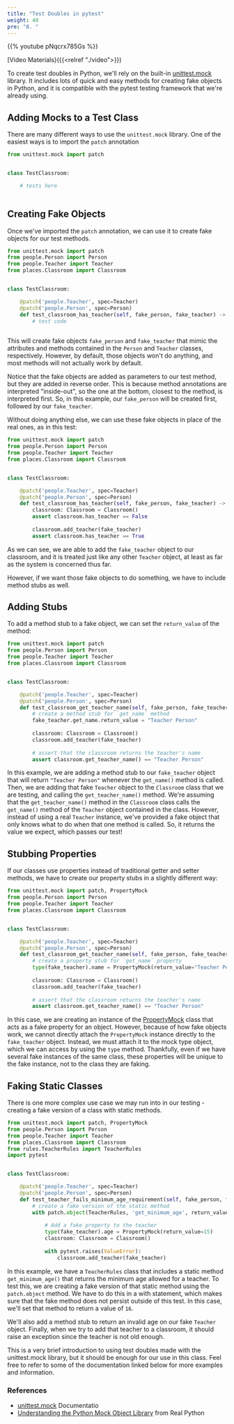 ```yaml
---
title: "Test Doubles in pytest"
weight: 40
pre: "8. "
---
```


{{% youtube pNqcrx785Gs %}}

[Video Materials}({{<relref "./video">}})

To create test doubles in Python, we'll rely on the built-in [unittest.mock](https://docs.python.org/3/library/unittest.mock.html) library. It includes lots of quick and easy methods for creating fake objects in Python, and it is compatible with the pytest testing framework that we're already using.

## Adding Mocks to a Test Class

There are many different ways to use the `unittest.mock` library. One of the easiest ways is to import the `patch` annotation

```python
from unittest.mock import patch


class TestClassroom:

    # tests here
    
```

## Creating Fake Objects

Once we've imported the `patch` annotation, we can use it to create fake objects for our test methods. 

```python
from unittest.mock import patch
from people.Person import Person
from people.Teacher import Teacher
from places.Classroom import Classroom


class TestClassroom:

    @patch('people.Teacher', spec=Teacher)
    @patch('people.Person', spec=Person)
    def test_classroom_has_teacher(self, fake_person, fake_teacher) -> None:
        # test code
    
```

This will create fake objects `fake_person` and `fake_teacher` that mimic the attributes and methods contained in the `Person` and `Teacher` classes, respectively. However, by default, those objects won't do anything, and most methods will not actually work by default.

Notice that the fake objects are added as parameters to our test method, but they are added in reverse order. This is because method annotations are interpreted "inside-out", so the one at the bottom, closest to the method, is interpreted first. So, in this example, our `fake_person` will be created first, followed by our `fake_teacher`. 

Without doing anything else, we can use these fake objects in place of the real ones, as in this test:

```python
from unittest.mock import patch
from people.Person import Person
from people.Teacher import Teacher
from places.Classroom import Classroom


class TestClassroom:

    @patch('people.Teacher', spec=Teacher)
    @patch('people.Person', spec=Person)
    def test_classroom_has_teacher(self, fake_person, fake_teacher) -> None:
        classroom: Classroom = Classroom()
        assert classroom.has_teacher == False
        
        classroom.add_teacher(fake_teacher)
        assert classroom.has_teacher == True 
```

As we can see, we are able to add the `fake_teacher` object to our classroom, and it is treated just like any other `Teacher` object, at least as far as the system is concerned thus far. 

However, if we want those fake objects to do something, we have to include method stubs as well.

## Adding Stubs

To add a method stub to a fake object, we can set the `return_value` of the method:

```python
from unittest.mock import patch
from people.Person import Person
from people.Teacher import Teacher
from places.Classroom import Classroom


class TestClassroom:

    @patch('people.Teacher', spec=Teacher)
    @patch('people.Person', spec=Person)
    def test_classroom_get_teacher_name(self, fake_person, fake_teacher) -> None:
        # create a method stub for `get_name` method
        fake_teacher.get_name.return_value = "Teacher Person"
        
        classroom: Classroom = Classroom()
        classroom.add_teacher(fake_teacher)
        
        # assert that the classroom returns the teacher's name
        assert classroom.get_teacher_name() == "Teacher Person"
```

In this example, we are adding a method stub to our `fake_teacher` object that will return `"Teacher Person"` whenever the `get_name()` method is called. Then, we are adding that fake `Teacher` object to the `Classroom` class that we are testing, and calling the `get_teacher_name()` method. We're assuming that the `get_teacher_name()` method in the `Classroom` class calls the `get_name()` method of the `Teacher` object contained in the class. However, instead of using a real `Teacher` instance, we've provided a fake object that only knows what to do when that one method is called. So, it returns the value we expect, which passes our test!

## Stubbing Properties

If our classes use properties instead of traditional getter and setter methods, we have to create our property stubs in a slightly different way:

```python
from unittest.mock import patch, PropertyMock
from people.Person import Person
from people.Teacher import Teacher
from places.Classroom import Classroom


class TestClassroom:

    @patch('people.Teacher', spec=Teacher)
    @patch('people.Person', spec=Person)
    def test_classroom_get_teacher_name(self, fake_person, fake_teacher) -> None:
        # create a property stub for `get_name` property
        type(fake_teacher).name = PropertyMock(return_value="Teacher Person")
        
        classroom: Classroom = Classroom()
        classroom.add_teacher(fake_teacher)
        
        # assert that the classroom returns the teacher's name
        assert classroom.get_teacher_name() == "Teacher Person"
```

In this case, we are creating an instance of the [PropertyMock](https://docs.python.org/3/library/unittest.mock.html#unittest.mock.PropertyMock) class that acts as a fake property for an object. However, because of how fake objects work, we cannot directly attach the `PropertyMock` instance directly to the `fake_teacher` object. Instead, we must attach it to the mock type object, which we can access by using the `type` method. Thankfully, even if we have several fake instances of the same class, these properties will be unique to the fake instance, not to the class they are faking. 

## Faking Static Classes

There is one more complex use case we may run into in our testing - creating a fake version of a class with static methods. 

```python
from unittest.mock import patch, PropertyMock
from people.Person import Person
from people.Teacher import Teacher
from places.Classroom import Classroom
from rules.TeacherRules import TeacherRules
import pytest


class TestClassroom:

    @patch('people.Teacher', spec=Teacher)
    @patch('people.Person', spec=Person)
    def test_teacher_fails_minimum_age_requirement(self, fake_person, fake_teacher) -> None:
        # create a fake version of the static method
        with patch.object(TeacherRules, 'get_minimum_age', return_value=16):
        
            # Add a fake property to the teacher
            type(fake_teacher).age = PropertyMock(return_value=15)
            classroom: Classroom = Classroom()
            
            with pytest.raises(ValueError):
                classroom.add_teacher(fake_teacher)

```

In this example, we have a `TeacherRules` class that includes a static method `get_minimum_age()` that returns the minimum age allowed for a teacher. To test this, we are creating a fake version of that static method using the `patch.object` method. We have to do this in a with statement, which makes sure that the fake method does not persist outside of this test. In this case, we'll set that method to return a value of `16`.

We'll also add a method stub to return an invalid age on our fake `Teacher` object. Finally, when we try to add that teacher to a classroom, it should raise an exception since the teacher is not old enough.

This is a very brief introduction to using test doubles made with the unittest.mock library, but it should be enough for our use in this class. Feel free to refer to some of the documentation linked below for more examples and information.

### References

* [unittest.mock](https://docs.python.org/3/library/unittest.mock.html) Documentatio
* [Understanding the Python Mock Object Library](https://realpython.com/python-mock-library/) from Real Python
